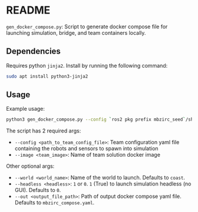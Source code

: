 # README

`gen_docker_compose.py`: Script to generate docker compose file for launching
simulation, bridge, and team containers locally.

## Dependencies

Requires python `jinja2`. Install by running the following command:


```sh
sudo apt install python3-jinja2
```

## Usage

Example usage:

```sh
python3 gen_docker_compose.py --config `ros2 pkg prefix mbzirc_seed`/share/mbzirc_seed/config/team.yaml --image mbzirc_seed
```

The script has 2 required args:

* `--config <path_to_team_config_file>`: Team configuration yaml file containing the robots and sensors to spawn into simulation
* `--image <team_image>`: Name of team solution docker image

Other optional args:

* `--world <world_name>`: Name of the world to launch. Defaults to `coast`.
* `--headless <headless>`: `1` or `0`. `1` (True) to launch simulation headless (no GUI). Defaults to `0`.
* `--out <output_file_path>`: Path of output docker compose yaml file. Defaults to `mbzirc_compose.yaml`.




